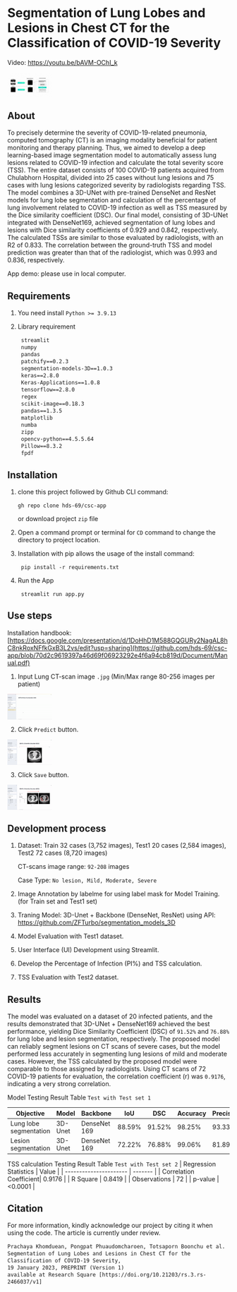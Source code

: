 # Segmentation of Lung Lobes and Lesions in Chest   CT for the Classification of COVID-19 Severity
Video: https://youtu.be/bAVM-OChI_k

<img src="https://github.com/hds-69/csc-app/blob/2abecc4e249e88afafad68fa137d6251f2a77d0b/Project%20info/framework.gif" style="max-width: 20%;" align="center" />

## About
To precisely determine the severity of COVID-19-related pneumonia, computed tomography (CT) is an imaging modality beneficial for patient monitoring and therapy planning. Thus, we aimed to develop a deep learning-based image segmentation model to automatically assess lung lesions related to COVID-19 infection and calculate the total severity score (TSS). The entire dataset consists of 100 COVID-19 patients acquired from Chulabhorn Hospital, divided into 25 cases without lung lesions and 75 cases with lung lesions categorized severity by radiologists regarding TSS. The model combines a 3D-UNet with pre-trained DenseNet and ResNet models for lung lobe segmentation and calculation of the percentage of lung involvement related to COVID-19 infection as well as TSS measured by the Dice similarity coefficient (DSC). Our final model, consisting of 3D-UNet integrated with DenseNet169, achieved segmentation of lung lobes and lesions with Dice similarity coefficients of 0.929 and 0.842, respectively. The calculated TSSs are similar to those evaluated by radiologists, with an R2 of 0.833. The correlation between the ground-truth TSS and model prediction was greater than that of the radiologist, which was 0.993 and 0.836, respectively.

App demo: please use in local computer.

## Requirements
1. You need install `Python >= 3.9.13`
2. Library requirement

        streamlit
        numpy
        pandas
        patchify==0.2.3
        segmentation-models-3D==1.0.3
        keras==2.8.0
        Keras-Applications==1.0.8
        tensorflow==2.8.0
        regex
        scikit-image==0.18.3
        pandas==1.3.5
        matplotlib
        numba
        zipp
        opencv-python==4.5.5.64
        Pillow==8.3.2
        fpdf

## Installation
1. clone this project followed by Github CLI command: 

       gh repo clone hds-69/csc-app
   or download project `zip` file 
2. Open a command prompt or terminal for `CD` command to change the directory to project location.
3. Installation with pip allows the usage of the install command:

        pip install -r requirements.txt
        
4. Run the App

        streamlit run app.py

## Use steps
Installation handbook: [https://docs.google.com/presentation/d/1DoHhD1M588GQGURy2NagAL8hC8nkRoxNFfkGxB3L2vs/edit?usp=sharing](https://github.com/hds-69/csc-app/blob/70d2c9619397a46d69f06923292e4f6a94cb819d/Document/Manual.pdf)

1. Input Lung CT-scan image `.jpg` (Min/Max range  80-256 images per patient)
<img src="https://github.com/hds-69/csc-app/blob/f5f5645ab9675d7b73a79cc297e26cf8fa5ec60f/Project%20info/upload.gif" style="max-width: 20%;" align="center" />

2. Click `Predict` button.
<img src="https://github.com/hds-69/csc-app/blob/57db1150b52154eb33c64af3959c8c43b697c35b/Project%20info/predict.gif" style="max-width: 20%;" align="center" />

3. Click `Save` button.
<img src="https://github.com/hds-69/csc-app/blob/57db1150b52154eb33c64af3959c8c43b697c35b/Project%20info/save.gif" style="max-width: 20%;" align="center" />

## Development process
1. Dataset: Train 32 cases (3,752 images), Test1 20 cases (2,584 images), Test2 72 cases (8,720 images)

   CT-scans image range: `92-208` images
   
   Case Type: `No lesion, Mild, Moderate, Severe`
   
2. Image Annotation by labelme for using label mask for Model Training. (for Train set and Test1 set)
3. Traning Model: 3D-Unet + Backbone (DenseNet, ResNet) using API: https://github.com/ZFTurbo/segmentation_models_3D
4. Model Evaluation with Test1 dataset.
5. User Interface (UI) Development using Streamlit.
6. Develop the Percentage of Infection (PI%) and TSS calculation.
7. TSS Evaluation with Test2 dataset.

## Results
The model was evaluated on a dataset of 20 infected patients, and the results demonstrated that 3D-UNet + DenseNet169 achieved the best performance, yielding Dice Similarity Coefficient (DSC) of `91.52%` and `76.88%` for lung lobe and lesion segmentation, respectively. The proposed model can reliably segment lesions on CT scans of severe cases, but the model performed less accurately in segmenting lung lesions of mild and moderate cases. However, the TSS calculated by the proposed model were comparable to those assigned by radiologists. Using CT scans of 72 COVID-19 patients for evaluation, the correlation coefficient (r) was `0.9176`, indicating a very strong correlation.

Model Testing Result Table `Test with Test set 1`

| Objective             | Model   | Backbone   | IoU  |  DSC | Accuracy | Precision | Sensitivity | Specificity |
| --------------------- | ------- | ----------- |------|------|----------|-----------|-------------|-------------|
| Lung lobe segmentation| 3D-Unet |DenseNet 169 |88.59%|91.52%| 98.25%   | 93.33%    | 94.46%      | 98.28%      |
| Lesion segmentation   | 3D-Unet |DenseNet 169 |72.22%|76.88%| 99.06%   | 81.89%    | 83.47%      | 99.20%      |


TSS calculation Testing Result Table `Test with Test set 2`
| Regression Statistics  | Value   |
| ---------------------- | ------- |
| Correlation Coefficient| 0.9176  |
| R Square               | 0.8419  |
| Observations           |   72    |
| p-value                | <0.0001 |


## Citation

For more information, kindly acknowledge our project by citing it when using the code. The article is currently under review.
```
Prachaya Khomduean, Pongpat Phuaudomcharoen, Totsaporn Boonchu et al.
Segmentation of Lung Lobes and Lesions in Chest CT for the Classification of COVID-19 Severity,
19 January 2023, PREPRINT (Version 1) 
available at Research Square [https://doi.org/10.21203/rs.3.rs-2466037/v1]
```
